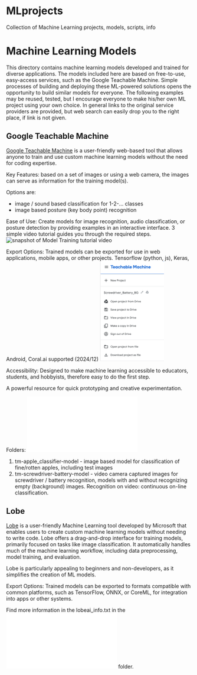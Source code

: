 # MLprojects
Collection of Machine Learning projects, models, scripts, info

# Machine Learning Models

This directory contains machine learning models developed and trained for diverse applications. The models included here are based on free-to-use, easy-access services, such as the Google Teachable Machine. Simple processes of building and deploying these ML-powered solutions opens the opportunity to build similar models for everyone. The following examples may be reused, tested, but I encourage everyone to make his/her own ML project using your own choice.
In general links to the original service providers are provided, but web search can easily drop you to the right place, if link is not given.

## Google Teachable Machine

[Google Teachable Machine](https://teachablemachine.withgoogle.com/) is a user-friendly web-based tool that allows anyone to train and use custom machine learning models without the need for coding expertise.

Key Features: based on a set of images or using a web camera, the images can serve as information for the training model(s).

Options are: 
- image / sound based classification for 1-2-... classes
- image based posture (key body point) recognition

Ease of Use: Create models for image recognition, audio classification, or posture detection by providing examples in an interactive interface. 3 simple video tutorial guides you through the required steps.
![snapshot of Model Training tutorial video](./Google_TeachableMachine/Training_Tuorial_m.png)

Export Options: Trained models can be exported for use in web applications, mobile apps, or other projects. Tensorflow (python, js), Keras, Android, Coral.ai supported (2024/12)
![Save&Share&Open Model](./Google_TeachableMachine/save_open_share_options_m.png)

Accessibility: Designed to make machine learning accessible to educators, students, and hobbyists, therefore easy to do the first step.

A powerful resource for quick prototyping and creative experimentation.

Folders: ![Teachable Machine Models](./Google_TeachableMachine/README.md)
1) tm-apple_classifier-model - image based model for classification of fine/rotten apples, including test images
2) tm-screwdriver-battery-model - video camera captured images for screwdriver / battery recognition, models with and without recognizing empty (background) images. Recognition on video: continuous on-line classification.

## Lobe

[Lobe](https://www.lobe.ai/examples) is a user-friendly Machine Learning tool developed by Microsoft that enables users to create custom machine learning models without needing to write code. Lobe offers a drag-and-drop interface for training models, primarily focused on tasks like image classification. It automatically handles much of the machine learning workflow, including data preprocessing, model training, and evaluation.

Lobe is particularly appealing to beginners and non-developers, as it simplifies the creation of ML models.

Export Options: Trained models can be exported to formats compatible with common platforms, such as TensorFlow, ONNX, or CoreML, for integration into apps or other systems.

Find more information in the lobeai_info.txt in the ![Lobe](./Lobe/README.md) folder.